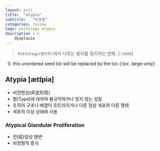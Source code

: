 ```yaml
---
layout: post
title:  "atypia"
subtitle:   "비정형"
categories: review
tags: pathology atypia
description : > 
    dysplasia
---
```


> `Pathology(병리학)`에서 다루는 용어를 정리하는 연재.
{:.note}

<!--more-->

0. this unordered seed list will be replaced by the toc
{:toc .large-only}

## Atypia  [ætɪ́piǝ]
- 비정형성(非定形性)
- 형(Type)에 대하여 불규칙하거나 맞지 않는 성질
- 조직의 구조나 배열이 흐트러지거나 다른 정상 세포와 다른 형태
- 세포의 이상 상태에 사용

### Atypical Glandular Proliferation
- 전(前)암성 병변
- 비정형적 증식